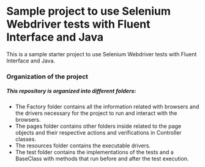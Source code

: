 # Sample project to use Selenium Webdriver tests with Fluent Interface and Java

This is a sample starter project to use Selenium Webdriver tests with Fluent Interface and Java.

### Organization of the project

##### This repository is organized into different folders:
* The Factory folder contains all the information related with browsers and the drivers necessary for the project to run and interact with the browsers.
* The pages folder contains other folders inside related to the page objects and their respective actions and verifications in Controller classes.
* The resources folder contains the executable drivers.
* The test folder contains the implementations of the tests and a BaseClass with methods that run before and after the test execution.

